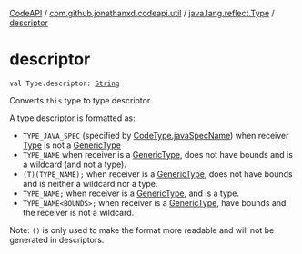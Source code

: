 [CodeAPI](../../index.md) / [com.github.jonathanxd.codeapi.util](../index.md) / [java.lang.reflect.Type](index.md) / [descriptor](.)

# descriptor

`val Type.descriptor: `[`String`](https://kotlinlang.org/api/latest/jvm/stdlib/kotlin/-string/index.html)

Converts `this` type to type descriptor.

A type descriptor is formatted as:

* `TYPE_JAVA_SPEC` (specified by [CodeType.javaSpecName](../../com.github.jonathanxd.codeapi.type/-code-type/java-spec-name.md)) when receiver [Type](#) is not a [GenericType](../../com.github.jonathanxd.codeapi.type/-generic-type/index.md)
* `TYPE_NAME` when receiver is a [GenericType](../../com.github.jonathanxd.codeapi.type/-generic-type/index.md), does not have bounds and is a wildcard (and not a type).
* `(T)(TYPE_NAME);` when receiver is a [GenericType](../../com.github.jonathanxd.codeapi.type/-generic-type/index.md), does not have bounds and is neither a wildcard nor a type.
* `TYPE_NAME;` when receiver is a [GenericType](../../com.github.jonathanxd.codeapi.type/-generic-type/index.md), and is a type.
* `TYPE_NAME<BOUNDS>;` when receiver is a [GenericType](../../com.github.jonathanxd.codeapi.type/-generic-type/index.md), have bounds and the receiver is not a wildcard.

Note: `()` is only used to make the format more readable and will not be generated in descriptors.

